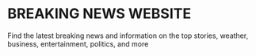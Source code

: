 # BREAKING NEWS WEBSITE


Find the latest breaking news and information on the top stories, weather, business, entertainment, politics, and more
